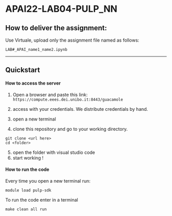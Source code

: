 # APAI22-LAB04-PULP_NN

## How to deliver the assignment:

Use Virtuale, upload only the assignment file named as follows:

`LAB#_APAI_name1_name2.ipynb`

___

## Quickstart

#### How to access the server

1. Open a browser and paste this link:
`https://compute.eees.dei.unibo.it:8443/guacamole`

2. access with your credentials. We distribute credentials by hand.
3. open a new terminal
4. clone this repository and go to your working directory.
```
git clone <url here>
cd <folder>
```
5. open the folder with visual studio code
6. start working !


#### How to run the code
Every time you open a new terminal run:

`module load pulp-sdk`

To run the code enter in a terminal

`make clean all run`
